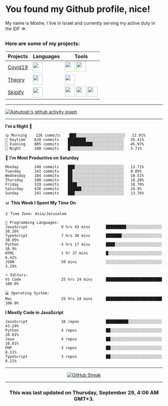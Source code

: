 <h1>You found my Github profile, nice!</h1>
<p>
    My name is Moshe, I live in Israel and currently serving my active duty in the IDF 🪖.
</p>

<h3>Here are some of my projects:</h3>

| Projects                                          | Languages                                                                                   | Tools                                                                                                                                                                                                                                                                       |
| ------------------------------------------------- | ------------------------------------------------------------------------------------------- | --------------------------------------------------------------------------------------------------------------------------------------------------------------------------------------------------------------------------------------------------------------------------- |
| [Covid19](https://github.com/jewishmoses/covid19) | <img height="32" width="32" src="https://unpkg.com/simple-icons@v6/icons/php.svg" />        | <img height="32" width="32" src="https://unpkg.com/simple-icons@v6/icons/laravel.svg" /> <img height="32" width="32" src="https://unpkg.com/simple-icons@v6/icons/livewire.svg" />                                                                                          |
| [Theory](https://github.com/jewishmoses/theory)   | <img height="32" width="32" src="https://unpkg.com/simple-icons@v6/icons/python.svg" />     | <img height="32" width="32" src="https://unpkg.com/simple-icons@v6/icons/django.svg" />                                                                                                                                                                                     |
| [Skipify](https://github.com/jewishmoses/skipify) | <img height="32" width="32" src="https://unpkg.com/simple-icons@v6/icons/javascript.svg" /> | <img height="32" width="32" src="https://unpkg.com/simple-icons@v6/icons/sqlite.svg" /> <img height="32" width="32" src="https://unpkg.com/simple-icons@v6/icons/sequelize.svg" /> <img height="32" width="32" src="https://unpkg.com/simple-icons@v6/icons/express.svg" /> |

<hr />

[![Ashutosh's github activity graph](https://activity-graph.herokuapp.com/graph?username=jewishmoses&theme=github&bg_color=fff&line=216e39&color=000&point=000)](https://github.com/jewishmoses/github-readme-activity-graph)

<hr />

<!--START_SECTION:waka-->
**I'm a Night 🦉** 

```text
🌞 Morning    226 commits    ███░░░░░░░░░░░░░░░░░░░░░░   12.91% 
🌆 Daytime    620 commits    ████████░░░░░░░░░░░░░░░░░   35.41% 
🌃 Evening    805 commits    ███████████░░░░░░░░░░░░░░   45.97% 
🌙 Night      100 commits    █░░░░░░░░░░░░░░░░░░░░░░░░   5.71%

```
📅 **I'm Most Productive on Saturday** 

```text
Monday       240 commits    ███░░░░░░░░░░░░░░░░░░░░░░   13.71% 
Tuesday      141 commits    ██░░░░░░░░░░░░░░░░░░░░░░░   8.05% 
Wednesday    184 commits    ██░░░░░░░░░░░░░░░░░░░░░░░   10.51% 
Thursday     180 commits    ██░░░░░░░░░░░░░░░░░░░░░░░   10.28% 
Friday       329 commits    ████░░░░░░░░░░░░░░░░░░░░░   18.79% 
Saturday     436 commits    ██████░░░░░░░░░░░░░░░░░░░   24.9% 
Sunday       241 commits    ███░░░░░░░░░░░░░░░░░░░░░░   13.76%

```


📊 **This Week I Spent My Time On** 

```text
⌚︎ Time Zone: Asia/Jerusalem

💬 Programming Languages: 
JavaScript               9 hrs 43 mins       █████████░░░░░░░░░░░░░░░░   38.26% 
TypeScript               7 hrs 38 mins       ███████░░░░░░░░░░░░░░░░░░   30.05% 
Python                   4 hrs 17 mins       ████░░░░░░░░░░░░░░░░░░░░░   16.9% 
HTML                     1 hr 37 mins        █░░░░░░░░░░░░░░░░░░░░░░░░   6.42% 
JSON                     50 mins             ░░░░░░░░░░░░░░░░░░░░░░░░░   3.29%

🔥 Editors: 
VS Code                  25 hrs 24 mins      █████████████████████████   100.0%

💻 Operating System: 
Mac                      25 hrs 24 mins      █████████████████████████   100.0%

```

**I Mostly Code in JavaScript** 

```text
JavaScript               16 repos            ██████████░░░░░░░░░░░░░░░   43.24% 
Python                   4 repos             ██░░░░░░░░░░░░░░░░░░░░░░░   10.81% 
Java                     4 repos             ██░░░░░░░░░░░░░░░░░░░░░░░   10.81% 
PHP                      3 repos             ██░░░░░░░░░░░░░░░░░░░░░░░   8.11% 
TypeScript               3 repos             ██░░░░░░░░░░░░░░░░░░░░░░░   8.11%

```



<!--END_SECTION:waka-->

<hr />

<div align="center">

[![GitHub Streak](https://github-readme-streak-stats.herokuapp.com?user=jewishmoses&date_format=M%20j%5B%2C%20Y%5D)](https://git.io/streak-stats)

</div>

<hr/>

<div align="center">
    <h3>This was last updated on Thursday, September 29, 4:06 AM GMT+3.</h3>
</div>
